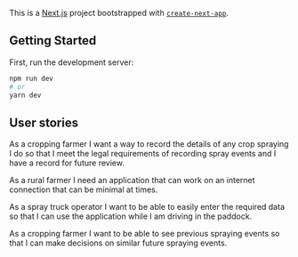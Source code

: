This is a [Next.js](https://nextjs.org/) project bootstrapped with [`create-next-app`](https://github.com/vercel/next.js/tree/canary/packages/create-next-app).

## Getting Started

First, run the development server:

```bash
npm run dev
# or
yarn dev
```

## User stories

As a cropping farmer I want a way to record the details of any crop spraying I do so that I meet the legal requirements of recording spray events and I have a record for future review.

As a rural farmer I need an application that can work on an internet connection that can be minimal at times.

As a spray truck operator I want to be able to easily enter the required data so that I can use the application while I am driving in the paddock.

As a cropping farmer I want to be able to see previous spraying events so that I can make decisions on similar future spraying events.